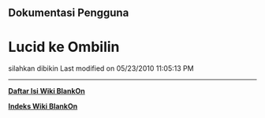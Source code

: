## Dokumentasi Pengguna
# Lucid ke Ombilin
silahkan dibikin
Last modified on 05/23/2010 11:05:13 PM
 
---
[**Daftar Isi Wiki BlankOn**](/wiki/DaftarIsi/index.html)
 
[**Indeks Wiki BlankOn**](/wiki/Indeks.html)
